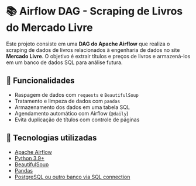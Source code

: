 # 📚 Airflow DAG - Scraping de Livros do Mercado Livre

Este projeto consiste em uma **DAG do Apache Airflow** que realiza o scraping de dados de livros relacionados à engenharia de dados no site **Mercado Livre**. O objetivo é extrair títulos e preços de livros e armazená-los em um banco de dados SQL para análise futura.

## 🚀 Funcionalidades

- Raspagem de dados com `requests` e `BeautifulSoup`
- Tratamento e limpeza de dados com `pandas`
- Armazenamento dos dados em uma tabela SQL
- Agendamento automático com Airflow (`@daily`)
- Evita duplicação de títulos com controle de páginas

## 🧰 Tecnologias utilizadas

- [Apache Airflow](https://airflow.apache.org/)
- [Python 3.9+](https://www.python.org/)
- [BeautifulSoup](https://www.crummy.com/software/BeautifulSoup/)
- [Pandas](https://pandas.pydata.org/)
- [PostgreSQL ou outro banco via SQL connection](https://www.postgresql.org/)


